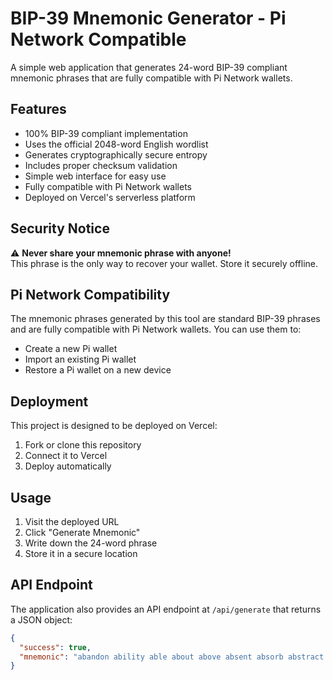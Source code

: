 # BIP-39 Mnemonic Generator - Pi Network Compatible

A simple web application that generates 24-word BIP-39 compliant mnemonic phrases that are fully compatible with Pi Network wallets.

## Features

- 100% BIP-39 compliant implementation
- Uses the official 2048-word English wordlist
- Generates cryptographically secure entropy
- Includes proper checksum validation
- Simple web interface for easy use
- Fully compatible with Pi Network wallets
- Deployed on Vercel's serverless platform

## Security Notice

⚠️ **Never share your mnemonic phrase with anyone!**  
This phrase is the only way to recover your wallet. Store it securely offline.

## Pi Network Compatibility

The mnemonic phrases generated by this tool are standard BIP-39 phrases and are fully compatible with Pi Network wallets. You can use them to:

- Create a new Pi wallet
- Import an existing Pi wallet
- Restore a Pi wallet on a new device

## Deployment

This project is designed to be deployed on Vercel:

1. Fork or clone this repository
2. Connect it to Vercel
3. Deploy automatically

## Usage

1. Visit the deployed URL
2. Click "Generate Mnemonic"
3. Write down the 24-word phrase
4. Store it in a secure location

## API Endpoint

The application also provides an API endpoint at `/api/generate` that returns a JSON object:

```json
{
  "success": true,
  "mnemonic": "abandon ability able about above absent absorb abstract absurd abuse access accident account accuse achieve acid acoustic acquire across act action actor actress actual"
}
